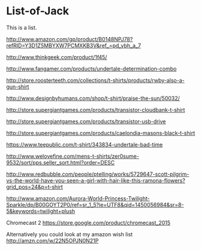 # List-of-Jack
This is a list.

http://www.amazon.com/gp/product/B0148NPJ78?refRID=Y3D1Z5MBYXW7PCMXKB3V&ref_=pd_ybh_a_7

http://www.thinkgeek.com/product/1f45/

http://www.fangamer.com/products/undertale-determination-combo

http://store.roosterteeth.com/collections/t-shirts/products/rwby-also-a-gun-shirt

http://www.designbyhumans.com/shop/t-shirt/praise-the-sun/50032/

http://store.supergiantgames.com/products/transistor-cloudbank-t-shirt

http://store.supergiantgames.com/products/transistor-usb-drive

http://store.supergiantgames.com/products/caelondia-masons-black-t-shirt

https://www.teepublic.com/t-shirt/343834-undertale-bad-time

http://www.welovefine.com/mens-t-shirts/zer0sume-9532/sort/pps.seller_sort.html?order=DESC

http://www.redbubble.com/people/ptelling/works/5729647-scott-pilgrim-vs-the-world-have-you-seen-a-girl-with-hair-like-this-ramona-flowers?grid_pos=24&p=t-shirt

http://www.amazon.com/Aurora-World-Princess-Twilight-Sparkle/dp/B00GOYT2P0/ref=sr_1_5?ie=UTF8&qid=1450056984&sr=8-5&keywords=twilight+plush

Chromecast 2 https://store.google.com/product/chromecast_2015

Alternatively you could look at my amazon wish list http://amzn.com/w/22N5OPJN0N21P
